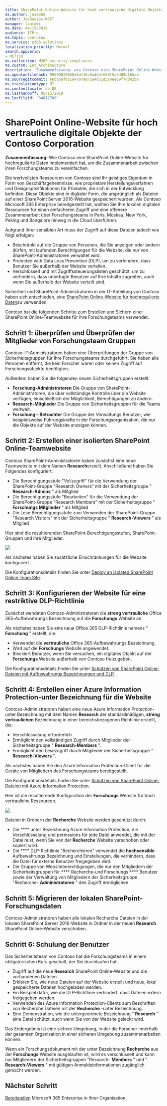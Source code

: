 ```yaml
---
title: SharePoint Online-Website für hoch vertrauliche digitale Objekte der Contoso Corporation
ms.author: josephd
author: JoeDavies-MSFT
manager: laurawi
ms.date: 04/15/2019
audience: ITPro
ms.topic: overview
ms.service: o365-solutions
localization_priority: Normal
search.appverid:
- MET150
ms.collection: M365-security-compliance
ms.custom: Ent_Architecture
description: 'Zusammenfassung: wie Contoso eine SharePoint Online-Website für hochregulierte Daten implementiert hat, um die Zusammenarbeit zwischen ihren Forschungsteams zu vereinfachen.'
ms.openlocfilehash: 99599829658e5dc46c8adebfe59f5c6d09b165de
ms.sourcegitcommit: 66bb5af851947078872a4d31d3246e69f7dd42bb
ms.translationtype: MT
ms.contentlocale: de-DE
ms.lasthandoff: 05/15/2019
ms.locfileid: "34072780"
---
```

# <a name="sharepoint-online-site-for-highly-confidential-digital-assets-of-the-contoso-corporation"></a>SharePoint Online-Website für hoch vertrauliche digitale Objekte der Contoso Corporation

 **Zusammenfassung:** Wie Contoso eine SharePoint Online-Website für hochregulierte Daten implementiert hat, um die Zusammenarbeit zwischen ihren Forschungsteams zu vereinfachen.
  
Die wertvollsten Ressourcen von Contoso sind Ihr geistiges Eigentum in Form von Geschäftsgeheimnisse, wie proprietäre Herstellungsverfahren und Designspezifikationen für Produkte, die sich in der Entwicklung befinden. Diese Objekte sind in digitaler Form, die ursprünglich als Dateien auf einer SharePoint Server 2016-Website gespeichert wurden. Als Contoso Microsoft 365 Enterprise bereitgestellt hat, wollten Sie Ihre lokalen digitalen Ressourcen für einen einfacheren Zugriff und eine offenere Zusammenarbeit über Forschungsteams in Paris, Moskau, New York, Peking und Bangalore hinweg in die Cloud überführen. 
  
Aufgrund Ihrer sensiblen Art muss der Zugriff auf diese Dateien jedoch wie folgt erfolgen:

- Beschränkt auf die Gruppe von Personen, die Sie anzeigen oder ändern dürfen, mit laufenden Berechtigungen für die Website, die nur von SharePoint-Administratoren verwaltet wird. 
- Protected with Data Loss Prevention (DLP), um zu verhindern, dass Benutzer Sie außerhalb der Website verteilen.
- Verschlüsselt und mit Zugriffssteuerungslisten geschützt, um zu verhindern, dass unbefugte Benutzer auf Ihre Inhalte zugreifen, auch wenn Sie außerhalb der Website verteilt sind.

Sicherheit und SharePoint-Administratoren in der IT-Abteilung von Contoso haben sich entschieden, eine [SharePoint Online-Website für hochregulierte Daten](teams-sharepoint-online-sites-highly-regulated-data.md)zu verwenden.
  
Contoso hat die folgenden Schritte zum Erstellen und Sichern einer SharePoint Online-Teamwebsite für Ihre Forschungsteams verwendet.

## <a name="step-1-reviewed-and-verified-the-members-of-research-team-groups"></a>Schritt 1: überprüfen und Überprüfen der Mitglieder von Forschungsteam Gruppen

Contoso-IT-Administratoren haben eine Überprüfungen der Gruppe von Sicherheitsgruppen für Ihre Forschungsteams durchgeführt. Sie haben alle Personen entfernt, die kein Forscher waren oder keinen Zugriff auf Forschungsobjekte benötigten. 

Außerdem haben Sie die folgenden neuen Sicherheitsgruppen erstellt:

- **Forschung-Administratoren**  Die Gruppe von SharePoint-Administratoren, die über vollständige Kontrolle über die Website verfügen, einschließlich der Möglichkeit, Berechtigungen zu ändern.
- **Research-Mitglieder**  Die Gruppe von Sicherheitsgruppen für die Teams weltweit.
- **Forschung – Betrachter**  Die Gruppe der Verwaltungs Benutzer, wie beispielsweise Führungskräfte in der Forschungsorganisation, die nur die Objekte auf der Website anzeigen können.

## <a name="step-2-created-an-isolated-sharepoint-online-team-site"></a>Schritt 2: Erstellen einer isolierten SharePoint Online-Teamwebsite 

Contoso SharePoint-Administratoren haben zunächst eine neue Teamwebsite mit dem Namen **Research**erstellt. Anschließend haben Sie Folgendes konfiguriert:

- Die Berechtigungsstufe "Vollzugriff" für die Verwendung der SharePoint-Gruppe "Research Owners" mit der Sicherheitsgruppe " **Research-Admins** " als Mitglied
- Die Berechtigungsstufe "Bearbeiten" für die Verwendung der SharePoint-Gruppe "Research Members" mit der Sicherheitsgruppe " **Forschungs Mitglieder** " als Mitglied
- Die Lese Berechtigungsstufe zum Verwenden der SharePoint-Gruppe "Research Visitors" mit der Sicherheitsgruppe " **Research-Viewers** " als Mitglied

Hier sind die resultierenden SharePoint-Berechtigungsstufen, SharePoint-Gruppen und ihre Mitglieder.

![](./media/contoso-sharepoint-online-site-for-highly-confidential-assets/spo-permissions.png)

Als nächstes haben Sie zusätzliche Einschränkungen für die Website konfiguriert.

Die Konfigurationsdetails finden Sie unter [Deploy an isolated SharePoint Online Team Site](https://docs.microsoft.com/office365/enterprise/deploy-an-isolated-sharepoint-online-team-site).

## <a name="step-3-configured-the-site-for-a-restrictive-dlp-policy"></a>Schritt 3: Konfigurieren der Website für eine restriktive DLP-Richtlinie

Zunächst wendeten Contoso-Administratoren die **streng vertrauliche** Office 365-Aufbewahrungs Bezeichnung auf die **Forschungs** Website an.

Als nächstes haben Sie eine neue Office 365 DLP-Richtlinie namens " **Forschung** " erstellt, die:

- Verwendet die **vertrauliche** Office 365-Aufbewahrungs Bezeichnung. 
- Wird auf die **Forschungs** Website angewendet.
- Blockiert Benutzer, wenn Sie versuchen, ein digitales Objekt auf der **Forschungs** Website außerhalb von Contoso freizugeben.

Die Konfigurationsdetails finden Sie unter [Schützen von SharePoint Online-Dateien mit Aufbewahrungs Bezeichnungen und DLP](https://docs.microsoft.com/office365/enterprise/protect-sharepoint-online-files-with-office-365-labels-and-dlp).

## <a name="step-4-created-an-azure-information-protection-sub-label-for-the-site"></a>Schritt 4: Erstellen einer Azure Information Protection-unter Bezeichnung für die Website

Contoso-Administratoren haben eine neue Azure Information Protection-unter Bezeichnung mit dem Namen **Research** der standardmäßigen, **streng vertraulichen** Bezeichnung in einer bereichsbezogenen Richtlinie erstellt, die:

- Verschlüsselung erforderlich.
- Ermöglicht den vollständigen Zugriff durch Mitglieder der Sicherheitsgruppe " **Research-Members** ".
- Ermöglicht den Lesezugriff durch Mitglieder der Sicherheitsgruppe " **Research-Viewers** ".

Als nächstes haben Sie den Azure Information Protection-Client für die Geräte von Mitgliedern des Forschungsteams bereitgestellt.

Die Konfigurationsdetails finden Sie unter [Schützen von SharePoint Online-Dateien mit Azure Information Protection](https://docs.microsoft.com/office365/enterprise/protect-sharepoint-online-files-with-azure-information-protection). 

Hier ist die resultierende Konfiguration der **Forschungs** Website für hoch vertrauliche Ressourcen.

![](./media/contoso-sharepoint-online-site-for-highly-confidential-assets/final-config.png)

Dateien in Ordnern der **Recherche** Website werden geschützt durch:

- Die **** unter Bezeichnung Azure Information Protection, die Verschlüsselung und permssions für jede Datei anwendet, die mit der Datei reist, wenn Sie von der **Recherche** Website verschoben oder kopiert wird.
- Die **** DLP-Richtlinie "Recherchieren" verwendet die **hochsensible** Aufbewahrungs Bezeichnung und Einstellungen, die verhindern, dass die Datei für externe Benutzer freigegeben wird.
- Die Gruppe von Websiteberechtigungen, die nur den Mitgliedern der Sicherheitsgruppen für **** Recherche-und Forschungs **** Benutzer sowie der Verwaltung von Mitgliedern der Sicherheitsgruppe "Recherche- **Administratoren** " den Zugriff ermöglichen.

## <a name="step-5-migrated-the-on-premises-sharepoint-research-data"></a>Schritt 5: Migrieren der lokalen SharePoint-Forschungsdaten

Contoso-Administratoren haben alle lokalen Recherche Dateien in der lokalen SharePoint Server 2016-Website in Ordner in der neuen **Research** SharePoint Online-Website verschoben.

## <a name="step-6-trained-their-users"></a>Schritt 6: Schulung der Benutzer 

Das Sicherheitsteam von Contoso hat die Forschungsteams in einem obligatorischen Kurs geschult, der Sie durchlaufen hat:

- Zugriff auf die neue **Research** SharePoint Online-Website und die vorhandenen Dateien
- Erklären Sie, wie neue Dateien auf der Website erstellt und neue, lokal gespeicherte Dateien hochgeladen werden.
- Ein Beispiel dafür, wie die DLP-Richtlinie verhindert, dass Dateien extern freigegeben werden.
- Verwenden des Azure Information Protection-Clients zum Beschriften von Recherche Dateien mit der **Recherche** -unter Bezeichnung.
- Eine Demonstration, wie die untergeordnete Bezeichnung " **Research** " eine Datei schützt, auch wenn Sie von der Website geleckt wird.

Das Endergebnis ist eine sichere Umgebung, in der die Forscher innerhalb der gesamten Organisation in einer sicheren Umgebung zusammenarbeiten können. 

Wenn ein Forschungsdokument mit der unter Bezeichnung **Recherche** aus der **Forschungs** Website ausgelaufen ist, wird es verschlüsselt und kann nur Mitgliedern der Sicherheitsgruppen "Research- **Members** " und " **Research-Viewers** " mit gültigen Anmeldeinformationen zugänglich gemacht werden.

## <a name="next-step"></a>Nächster Schritt

[Bereitstellen](deploy-microsoft-365-enterprise.md) Microsoft 365 Enterprise in Ihrer Organisation.

